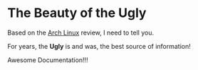 # The Beauty of the Ugly

Based on the [Arch Linux](./linux_comparation.md) review, I need to tell you. 

For years, the **Ugly** is and was, the best source of information! 

Awesome Documentation!!! 
